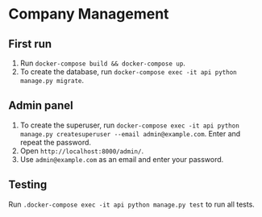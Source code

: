 # Company Management

## First run

1. Run `docker-compose build && docker-compose up`.
2. To create the database, run `docker-compose exec -it api python manage.py migrate`.

## Admin panel

1. To create the superuser, run `docker-compose exec -it api python manage.py createsuperuser --email admin@example.com`. Enter and repeat the password.
2. Open `http://localhost:8000/admin/`.
3. Use `admin@example.com` as an email and enter your password.


## Testing

Run `.docker-compose exec -it api python manage.py test` to run all tests.
